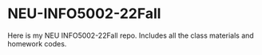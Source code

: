 # NEU-INFO5002-22Fall
  Here is my NEU INFO5002-22Fall repo.
  Includes all the class materials and homework codes. 
